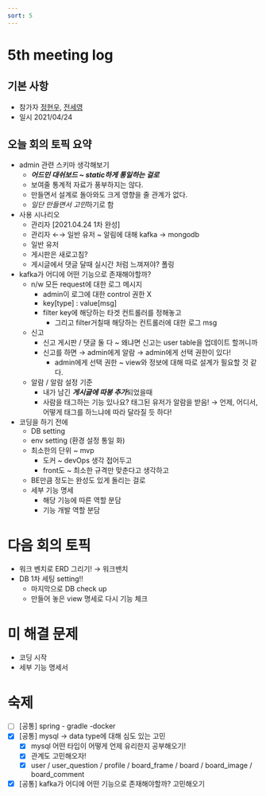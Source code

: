 ```yaml
---
sort: 5
---
```

# 5th meeting log
## 기본 사항
- 참가자 [정현우](https://github.com/Nuung), [전세영](https://github.com/SeyoungJeon)
- 일시 2021/04/24

## 오늘 회의 토픽 요약

- admin 관련 스키마 생각해보기
    - ***어드민 대쉬보드 ~ static하게 통일하는 걸로***
    - 보여줄 통계적 자료가 풍부하지는 않다.
    - 만들면서 설계로 돌아와도 크게 영향을 줄 관계가 없다.
    - *일단 만들면서 고민*하기로 함
- 사용 시나리오
    - 관리자 [2021.04.24 1차 완성]
    - 관리자 ←→ 일반 유저 ~ 알림에 대해 kafka → mongodb
    - 일반 유저
    - 게시판은 새로고침?
    - 게시글에서 댓글 달때 실시간 처럼 느껴져야? 폴링
- kafka가 어디에 어떤 기능으로 존재해야할까?
    - n/w 모든 request에 대한 로그 메시지
        - admin이 로그에 대한 control 권한 X
        - key[type] : value[msg]
        - filter key에 해당하는 타겟 컨트롤러를 정해놓고
            - 그리고 filter거칠때 해당하는 컨트롤러에 대한 로그 msg
    - 신고
        - 신고 게시판 / 댓글 둘 다 ~ 왜냐면 신고는 user table을 업데이트 할꺼니까
        - 신고를 하면 → admin에게 알람 → admin에게 선택 권한이 있다!
            - admin에게 선택 권한 ~ view와 정보에 대해 따로 설계가 필요할 것 같다.
    - 알람 / 알람 설정 기준
        - 내가 남긴 ***게시글에 따봉 추가***되었을때
        - 사람을 태그하는 기능 있나요? 태그된 유저가 알람을 받음! → 언제, 어디서, 어떻게 태그를 하느냐에 따라 달라질 듯 하다!
- 코딩을 하기 전에
    - DB setting
    - env setting (환경 설정 통일 화)
    - 최소한의 단위 ~ mvp
        - 도커 ~ devOps 생각 접어두고
        - front도 ~ 최소한 규격만 맞춘다고 생각하고
    - BE만큼 정도는 완성도 있게 돌리는 걸로
    - 세부 기능 명세
        - 해당 기능에 따른 역할 분담
        - 기능 개발 역할 분담

# 다음 회의 토픽

- 워크 벤치로 ERD 그리기! → 워크밴치
- DB 1차 세팅 setting!!
    - 마지막으로 DB check up
    - 만들어 놓은 view 명세로 다시 기능 체크

# 미 해결 문제

- 코딩 시작
- 세부 기능 명세서

# 숙제

- [ ]  [공통] spring - gradle -docker
- [x]  [공통] mysql → data type에 대해 심도 있는 고민
    - [x]  mysql 어떤 타입이 어떻게 언제 유리한지 공부해오기!
    - [x]  관계도 고민해오자!
    - [x]  user / user_question / profile / board_frame / board / board_image / board_comment
- [x]  [공통] kafka가 어디에 어떤 기능으로 존재해야할까? 고민해오기